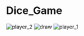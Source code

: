 # Dice_Game


![player_2](https://github.com/ahsplore/Dice_Game/assets/142819550/ab22306c-e19b-43cd-b2d8-d97b97f3dbe4)   ![draw](https://github.com/ahsplore/Dice_Game/assets/142819550/d99c3882-4ce1-4c29-abdd-e1397e683b44)
![player_1](https://github.com/ahsplore/Dice_Game/assets/142819550/4de6d136-3a34-4826-8b69-32090cf91ed3)
